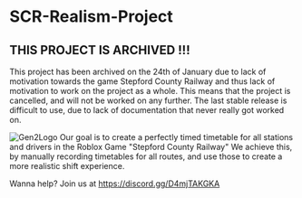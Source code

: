 # SCR-Realism-Project

## THIS PROJECT IS ARCHIVED !!!
This project has been archived on the 24th of January due to lack of motivation towards the game Stepford County Railway and thus lack of motivation to work on the project as a whole. This means that the project is cancelled, and will not be worked on any further. The last stable release is difficult to use, due to lack of documentation that never really got worked on.


![Gen2Logo](https://user-images.githubusercontent.com/98696632/198041012-5449eb68-666e-410d-a9fd-2a657ec5af78.png)
Our goal is to create a perfectly timed timetable for all stations and drivers in the Roblox Game "Stepford County Railway"
We achieve this, by manually recording timetables for all routes, and use those to create a more realistic shift experience.

Wanna help? Join us at https://discord.gg/D4mjTAKGKA

